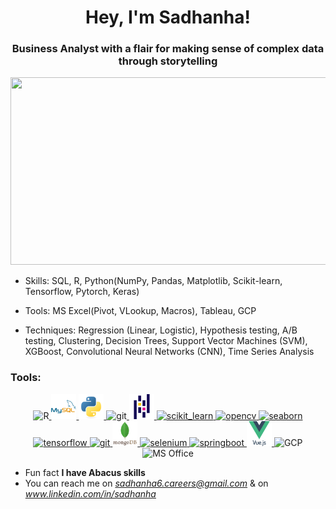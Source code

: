 <h1 align="center">Hey, I'm Sadhanha!</h1>
<h3 align="center">Business Analyst with a flair for making sense of complex data through storytelling</h3>

<p align="center"> <a><img width="1000" height="300" src="https://i0.wp.com/aditya-bhattacharya.net/wp-content/uploads/2021/09/D3S_day5.gif?fit=800%2C600&amp;ssl=1" class="space-bottom-small space-bottom-xs wp-post-image" alt="" decoding="async" fetchpriority="high"></a> </p>

- Skills:  SQL, R, Python(NumPy, Pandas, Matplotlib, Scikit-learn, Tensorflow, Pytorch, Keras) 

- Tools: MS Excel(Pivot, VLookup, Macros), Tableau, GCP 

- Techniques: Regression (Linear, Logistic), Hypothesis testing, A/B testing, Clustering, Decision Trees, Support Vector Machines (SVM), XGBoost, Convolutional Neural Networks (CNN), Time Series Analysis
  
<h3 align="left">Tools:</h3>
<p align="center"><a target="_blank" rel="noreferrer"> <img src="https://www.r-project.org/logo/Rlogo.svg" alt="R" width="40" height="40"/></a><a href="https://www.mysql.com/" target="_blank" rel="noreferrer"> <img src="https://raw.githubusercontent.com/devicons/devicon/master/icons/mysql/mysql-original-wordmark.svg" alt="mysql" width="40" height="40"/> </a> <a href="https://www.python.org" target="_blank" rel="noreferrer"> <img src="https://raw.githubusercontent.com/devicons/devicon/master/icons/python/python-original.svg" alt="python" width="40" height="40"/> </a><a target="_blank" rel="noreferrer"> <img src="https://img.icons8.com/?size=100&id=9Kvi1p1F0tUo&format=png&color=000000" alt="git" width="40" height="40"/></a><a href="https://pandas.pydata.org/" target="_blank" rel="noreferrer"> <img src="https://raw.githubusercontent.com/devicons/devicon/2ae2a900d2f041da66e950e4d48052658d850630/icons/pandas/pandas-original.svg" alt="pandas" width="40" height="40"/><a href="https://scikit-learn.org/" target="_blank" rel="noreferrer"> <img src="https://upload.wikimedia.org/wikipedia/commons/0/05/Scikit_learn_logo_small.svg" alt="scikit_learn" width="40" height="40"/> </a><a href="https://opencv.org/" target="_blank" rel="noreferrer"> <img src="https://www.vectorlogo.zone/logos/opencv/opencv-icon.svg" alt="opencv" width="40" height="40"/> </a><a href="https://seaborn.pydata.org/" target="_blank" rel="noreferrer"> <img src="https://seaborn.pydata.org/_images/logo-mark-lightbg.svg" alt="seaborn" width="40" height="40"/> </a><a href="https://www.tensorflow.org" target="_blank" rel="noreferrer"> <img src="https://www.vectorlogo.zone/logos/tensorflow/tensorflow-icon.svg" alt="tensorflow" width="40" height="40"/> </a><a href="https://git-scm.com/" target="_blank" rel="noreferrer"> <img src="https://www.vectorlogo.zone/logos/git-scm/git-scm-icon.svg" alt="git" width="40" height="40"/> </a><a href="https://www.mongodb.com/" target="_blank" rel="noreferrer"> <img src="https://raw.githubusercontent.com/devicons/devicon/master/icons/mongodb/mongodb-original-wordmark.svg" alt="mongodb" width="40" height="40"/> </a><a href="https://www.selenium.dev" target="_blank" rel="noreferrer"> <img src="https://raw.githubusercontent.com/detain/svg-logos/780f25886640cef088af994181646db2f6b1a3f8/svg/selenium-logo.svg" alt="selenium" width="40" height="40"/> </a><a href="https://spring.io/" target="_blank" rel="noreferrer"> <img src="https://www.vectorlogo.zone/logos/springio/springio-icon.svg" alt="springboot" width="40" height="40"/> </a><a href="https://vuejs.org/" target="_blank" rel="noreferrer"> <img src="https://raw.githubusercontent.com/devicons/devicon/master/icons/vuejs/vuejs-original-wordmark.svg" alt="vuejs" width="40" height="40"/> </a><a target="_blank" rel="noreferrer"> <img src="https://www.logo.wine/a/logo/Google_Cloud_Platform/Google_Cloud_Platform-Logo.wine.svg" alt="GCP" width="40" height="40"/></a><a target="_blank" rel="noreferrer"> <img src="https://www.freepnglogos.com/uploads/microsoft-office-png-logo/office-web-logo-png-0.png" alt="MS Office" width="60" height="40"/></a></p>

- Fun fact **I have Abacus skills**
- You can reach me on *sadhanha6.careers@gmail.com* & on *www.linkedin.com/in/sadhanha*
